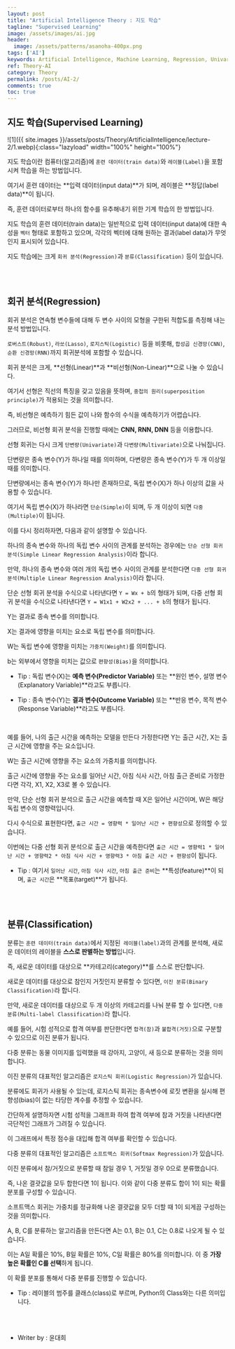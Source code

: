 ```yaml
---
layout: post
title: "Artificial Intelligence Theory : 지도 학습"
tagline: "Supervised Learning"
image: /assets/images/ai.jpg
header:
  image: /assets/patterns/asanoha-400px.png
tags: ['AI']
keywords: Artificial Intelligence, Machine Learning, Regression, Univariate, Multivariate, Predictor Variable, Explanatory Variable, Outcome Variable, Response Variable, Classification, Logistic Regression, Softmax Regression
ref: Theory-AI
category: Theory
permalink: /posts/AI-2/
comments: true
toc: true
---
```


## 지도 학습(Supervised Learning)

![1]({{ site.images }}/assets/posts/Theory/ArtificialIntelligence/lecture-2/1.webp){:class="lazyload" width="100%" height="100%"}

지도 학습이란 컴퓨터(알고리즘)에 `훈련 데이터(train data)`와 `레이블(Label)`을 포함시켜 학습을 하는 방법입니다.

여기서 훈련 데이터는 **입력 데이터(input data)**가 되며, 레이블은 **정답(label data)**이 됩니다.

즉, 훈련 데이터로부터 하나의 함수를 유추해내기 위한 기계 학습의 한 방법입니다.

지도 학습의 훈련 데이터(train data)는 일반적으로 입력 데이터(input data)에 대한 속성을 `벡터` 형태로 포함하고 있으며, 각각의 벡터에 대해 원하는 결과(label data)가 무엇인지 표시되어 있습니다.

지도 학습에는 크게 `회귀 분석(Regression)`과 `분류(Classification)` 등이 있습니다.

<br>
<br>

## 회귀 분석(Regression)

회귀 분석은 연속형 변수들에 대해 두 변수 사이의 모형을 구한뒤 적합도를 측정해 내는 분석 방법입니다.

`로버스트(Robust)`, `라쏘(Lasso)`, `로지스틱(Logistic)` 등을 비롯해, `합성곱 신경망(CNN)`, `순환 신경망(RNN)`까지 회귀분석에 포함할 수 있습니다.

회귀 분석은 크게, **선형(Linear)**과 **비선형(Non-Linear)**으로 나눌 수 있습니다. 

여기서 선형은 직선의 특징을 갖고 있음을 뜻하며, `중첩의 원리(superposition principle)`가 적용되는 것을 의미합니다.

즉, 비선형은 예측하기 힘든 값이 나와 함수의 수식을 예측하기가 어렵습니다.

그러므로, 비선형 회귀 분석을 진행할 때에는 **CNN, RNN, DNN** 등을 이용합니다.

선형 회귀는 다시 크게 `단변량(Univariate)`과 `다변량(Multivariate)`으로 나눠집니다.

단변량은 종속 변수(Y)가 하나일 때를 의미하며, 다변량은 종속 변수(Y)가 두 개 이상일 때를 의미합니다.

단변량에서는 종속 변수(Y)가 하나만 존재하므로, 독립 변수(X)가 하나 이상의 값을 사용할 수 있습니다.

여기서 독립 변수(X)가 하나라면 `단순(Simple)`이 되며, 두 개 이상이 되면 `다중(Multiple)`이 됩니다.

이를 다시 정리하자면, 다음과 같이 설명할 수 있습니다.

하나의 종속 변수와 하나의 독립 변수 사이의 관계를 분석하는 경우에는 `단순 선형 회귀 분석(Simple Linear Regression Analysis)`이라 합니다.

만약, 하나의 종속 변수와 여러 개의 독립 변수 사이의 관계를 분석한다면 `다중 선형 회귀 분석(Multiple Linear Regression Analysis)`이라 합니다.

단순 선형 회귀 분석을 수식으로 나타낸다면 `Y = Wx + b`의 형태가 되며, 다중 선형 회귀 분석을 수식으로 나타낸다면 `Y = W1x1 + W2x2 + ... + b`의 형태가 됩니다.

Y는 결과로 종속 변수를 의미합니다.

X는 결과에 영향을 미치는 요소로 독립 변수를 의미합니다.

W는 독립 변수에 영향을 미치는 `가중치(Weight)`를 의미합니다.

b는 외부에서 영향을 미치는 값으로 `편향성(Bias)`을 의미합니다. 

- Tip : 독립 변수(X)는 **예측 변수(Predictor Variable)** 또는 **원인 변수, 설명 변수(Explanatory Variable)**라고도 부릅니다.

- Tip : 종속 변수(Y)는 **결과 변수(Outcome Variable)** 또는 **반응 변수, 목적 변수(Response Variable)**라고도 부릅니다.

<br>

예를 들어, 나의 출근 시간을 예측하는 모델을 만든다 가정한다면 Y는 출근 시간, X는 출근 시간에 영향을 주는 요소입니다.

W는 출근 시간에 영향을 주는 요소의 가중치를 의미합니다.

출근 시간에 영향을 주는 요소를 일어난 시간, 아침 식사 시간, 아침 출근 준비로 가정한다면 각각, X1, X2, X3로 볼 수 있습니다.

만약, 단순 선형 회귀 분석으로 출근 시간을 예측할 때 X은 일어난 시간이며, W은 해당 독립 변수의 영향력입니다.

다시 수식으로 표현한다면, `출근 시간 = 영향력 * 일어난 시간 + 편향성`으로 정의할 수 있습니다.

이번에는 다중 선형 회귀 분석으로 출근 시간을 예측한다면 `출근 시간 = 영향력1 * 일어난 시간 + 영향력2 * 아침 식사 시간 + 영향력3 * 아침 출근 시간 + 편향성`이 됩니다.

- Tip : 여기서 `일어난 시간`, `아침 식사 시간`, `아침 출근 준비`는 **특성(feature)**이 되며, `출근 시간`은 **목표(target)**가 됩니다.

<br>
<br>

## 분류(Classification)

분류는 `훈련 데이터(train data)`에서 지정된` 레이블(label)`과의 관계를 분석해, 새로운 데이터의 레이블을 **스스로 판별하는 방법**입니다.

즉, 새로운 데이터를 대상으로 **카테고리(category)**를 스스로 판단합니다.

새로운 데이터를 대상으로 참인지 거짓인지 분류할 수 있다면, `이진 분류(Binary Classification)`라 합니다.

만약, 새로운 데이터를 대상으로 두 개 이상의 카테고리를 나눠 분류 할 수 있다면, `다중 분류(Multi-label Classification)`라 합니다.

예를 들어, 시험 성적으로 합격 여부를 판단한다면 `합격(참)`과 `불합격(거짓)`으로 구분할 수 있으므로 이진 분류가 됩니다.

다중 분류는 동물 이미지를 입력했을 때 강아지, 고양이, 새 등으로 분류하는 것을 의미합니다.

이진 분류의 대표적인 알고리즘은 `로지스틱 회귀(Logistic Regression)`가 있습니다.

분류에도 회귀가 사용될 수 있는데, 로지스틱 회귀는 종속변수에 로짓 변환을 실시해 편향성(bias)이 없는 타당한 계수를 추정할 수 있습니다.

간단하게 설명하자면 시험 성적을 그래프화 하여 합격 여부에 참과 거짓을 나타낸다면 극단적인 그래프가 그려질 수 있습니다.

이 그래프에서 특정 점수을 대입해 합격 여부를 확인할 수 있습니다.

다중 분류의 대표적인 알고리즘은 `소프트맥스 회귀(Softmax Regression)`가 있습니다.

이진 분류에서 참/거짓으로 분류할 때 참일 경우 1, 거짓일 경우 0으로 분류했습니다.

즉, 나온 결괏값을 모두 합한다면 1이 됩니다. 이와 같이 다중 분류도 합이 1이 되는 확률 분포를 구성할 수 있습니다.

소프트맥스 회귀는 가중치를 정규화해 나온 결괏값을 모두 더할 때 1이 되게끔 구성하는 것을 의미합니다.

A, B, C를 분류하는 알고리즘을 만든다면 A는 0.1, B는 0.1, C는 0.8로 나오게 될 수 있습니다.

이는 A일 확률은 10%, B일 확률은 10%, C일 확률은 80%를 의미합니다. 이 중 **가장 높은 확률인 C를 선택**하게 됩니다.

이 확률 분포를 통해서 다중 분류를 진행할 수 있습니다. 

- Tip : 레이블의 범주를 클래스(class)로 부르며, Python의 Class와는 다른 의미입니다.

<br>
<br>

* Writer by : 윤대희